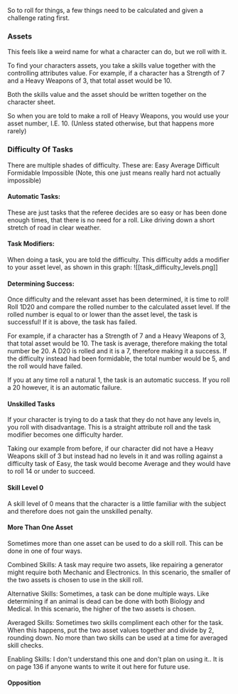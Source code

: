 So to roll for things, a few things need to be calculated and given a challenge rating first.
### Assets
This feels like a weird name for what a character can do, but we roll with it.

To find your characters assets, you take a skills value together with the controlling attributes value.
For example, if a character has a Strength of 7 and a Heavy Weapons of 3, that total asset would be 10.

Both the skills value and the asset should be written together on the character sheet.

So when you are told to make a roll of Heavy Weapons, you would use your asset number, I.E. 10. (Unless stated otherwise, but that happens more rarely)
### Difficulty Of Tasks
There are multiple shades of difficulty. These are:
Easy
Average
Difficult
Formidable
Impossible (Note, this one just means really hard not actually impossible)
#### Automatic Tasks:
These are just tasks that the referee decides are so easy or has been done enough times, that there is no need for a roll.
Like driving down a short stretch of road in clear weather.

#### Task Modifiers:
When doing a task, you are told the difficulty. This difficulty adds a modifier to your asset level, as shown in this graph:
![[task_difficulty_levels.png]]

#### Determining Success:
Once difficulty and the relevant asset has been determined, it is time to roll!
Roll 1D20 and compare the rolled number to the calculated asset level. If the rolled number is equal to or lower than the asset level, the task is successful! If it is above, the task has failed.

For example, if a character has a Strength of 7 and a Heavy Weapons of 3, that total asset would be 10.
The task is average, therefore making the total number be 20.
A D20 is rolled and it is a 7, therefore making it a success.
If the difficulty instead had been formidable, the total number would be 5, and the roll would have failed.

If you at any time roll a natural 1, the task is an automatic success.
If you roll a 20 however, it is an automatic failure.

#### Unskilled Tasks
If your character is trying to do a task that they do not have any levels in, you roll with disadvantage.
This is a straight attribute roll and the task modifier becomes one difficulty harder.

Taking our example from before, if our character did not have a Heavy Weapons skill of 3 but instead had no levels in it and was rolling against a difficulty task of Easy, the task would become Average and they would have to roll 14 or under to succeed.

#### Skill Level 0
A skill level of 0 means that the character is a little familiar with the subject and therefore does not gain the unskilled penalty.

#### More Than One Asset
Sometimes more than one asset can be used to do a skill roll.
This can be done in one of four ways.

Combined Skills:
A task may require two assets, like repairing a generator might require both Mechanic and Electronics.
In this scenario, the smaller of the two assets is chosen to use in the skill roll.

Alternative Skills:
Sometimes, a task can be done multiple ways. Like determining if an animal is dead can be done with both Biology and Medical.
In this scenario, the higher of the two assets is chosen.

Averaged Skills:
Sometimes two skills compliment each other for the task.
When this happens, put the two asset values together and divide by 2, rounding down.
No more than two skills can be used at a time for averaged skill checks.

Enabling Skills:
I don't understand this one and don't plan on using it..
It is on page 136 if anyone wants to write it out here for future use.

#### Opposition
